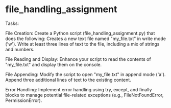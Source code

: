 # file_handling_assignment
Tasks:

File Creation:
Create a Python script (file_handling_assignment.py) that does the following:
Creates a new text file named "my_file.txt" in write mode ('w').
Write at least three lines of text to the file, including a mix of strings and numbers.


File Reading and Display:
Enhance your script to read the contents of "my_file.txt" and display them on the console.


File Appending:
Modify the script to open "my_file.txt" in append mode ('a').
Append three additional lines of text to the existing content.


Error Handling:
Implement error handling using try, except, and finally blocks to manage potential file-related exceptions (e.g., FileNotFoundError, PermissionError).

